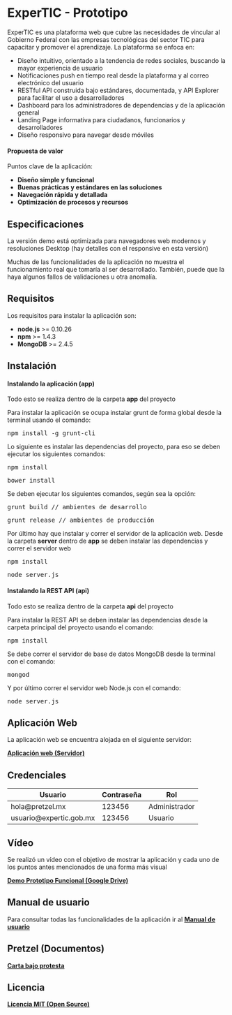 # ExperTIC - Prototipo

ExperTIC es una plataforma web que cubre las necesidades de vincular al Gobierno Federal con las empresas tecnológicas del sector TIC para capacitar y promover el aprendizaje. La plataforma se enfoca en:

* Diseño intuitivo, orientado a la tendencia de redes sociales, buscando la mayor experiencia de usuario 
* Notificaciones push en tiempo real desde la plataforma y al correo electrónico del usuario 
* RESTful API construida bajo estándares, documentada, y API Explorer para facilitar el uso a desarrolladores 
* Dashboard para los administradores de dependencias y de la aplicación general 
* Landing Page informativa para ciudadanos, funcionarios y desarrolladores 
* Diseño responsivo para navegar desde móviles

#### Propuesta de valor

Puntos clave de la aplicación:

* **Diseño simple y funcional**
* **Buenas prácticas y estándares en las soluciones**
* **Navegación rápida y detallada**
* **Optimización de procesos y recursos**

## Especificaciones

La versión demo está optimizada para navegadores web modernos y resoluciones Desktop (hay detalles con el responsive en esta versión)

Muchas de las funcionalidades de la aplicación no muestra el funcionamiento real que tomaría al ser desarrollado. También, puede que la haya algunos fallos de validaciones u otra anomalía.

## Requisitos

Los requisitos para instalar la aplicación son:

* **node.js** >= 0.10.26
* **npm** >= 1.4.3
* **MongoDB** >= 2.4.5

## Instalación

#### Instalando la aplicación (app)
Todo esto se realiza dentro de la carpeta **app** del proyecto

Para instalar la aplicación se ocupa instalar grunt de forma global desde la terminal usando el comando:

<pre>npm install -g grunt-cli</pre>

Lo siguiente es instalar las dependencias del proyecto, para eso se deben ejecutar los siguientes comandos:

<pre>npm install</pre>
<pre>bower install</pre>

Se deben ejecutar los siguientes comandos, según sea la opción:

<pre>grunt build // ambientes de desarrollo</pre>
<pre>grunt release // ambientes de producción</pre>

Por último hay que instalar y correr el servidor de la aplicación web. Desde la carpeta **server** dentro de **app** se deben instalar las dependencias y correr el servidor web

<pre>npm install</pre>
<pre>node server.js</pre>

#### Instalando la REST API (api)
Todo esto se realiza dentro de la carpeta **api** del proyecto

Para instalar la REST API se deben instalar las dependencias desde la carpeta principal del proyecto usando el comando:

<pre>npm install</pre>

Se debe correr el servidor de base de datos MongoDB desde la terminal con el comando:

<pre>mongod</pre>

Y por último correr el servidor web Node.js con el comando:

<pre>node server.js</pre>

## Aplicación Web

La aplicación web se encuentra alojada en el siguiente servidor:

**[Aplicación web (Servidor)](http://bit.ly/1wZ0Nme)**

## Credenciales

<table>
	<thead>
		<th>Usuario</th>
		<th>Contraseña</th>
		<th>Rol</th>
	</thead>
	<tbody>
		<tr>
			<td>hola@pretzel.mx</td>
			<td>123456</td>
			<td>Administrador</td>
		</tr>
		<tr>
			<td>usuario@expertic.gob.mx</td>
			<td>123456</td>
			<td>Usuario</td>
		</tr>
	</tbody>
</table>

## Vídeo

Se realizó un vídeo con el objetivo de mostrar la aplicación y cada uno de los puntos antes mencionados de una forma más visual

**[Demo Prototipo Funcional (Google Drive)](http://bit.ly/1HtVhta)**

## Manual de usuario

Para consultar todas las funcionalidades de la aplicación ir al **[Manual de usuario](http://bit.ly/1JMLRgl)**

## Pretzel (Documentos)

**[Carta bajo protesta](http://bit.ly/1t5m91V)**

## Licencia

**[Licencia MIT (Open Source)](http://bit.ly/1xGXlOD)**
